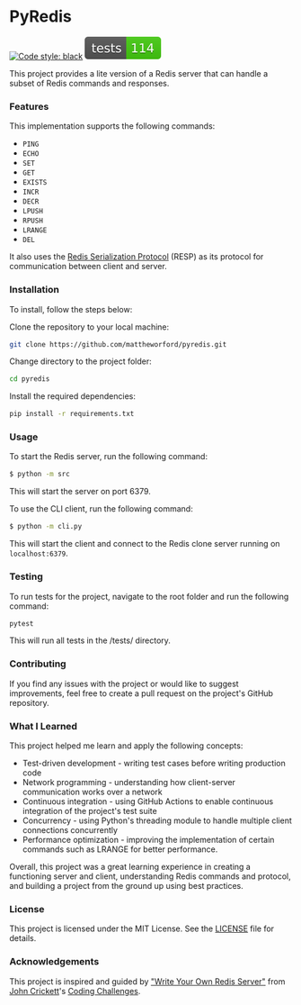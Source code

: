 # PyRedis

[![Code style: black](https://img.shields.io/badge/code%20style-black-000000.svg)](https://github.com/psf/black) [![Tests Status](./tests-badge.svg)](./reports/junit/report.html)

This project provides a lite version of a Redis server that can handle a subset of Redis commands and responses.

### Features
This implementation supports the following commands:

* `PING`
* `ECHO`
* `SET`
* `GET`
* `EXISTS`
* `INCR`
* `DECR`
* `LPUSH`
* `RPUSH`
* `LRANGE`
* `DEL`

It also uses the [Redis Serialization Protocol](https://www.google.com/url?sa=t&rct=j&q=&esrc=s&source=web&cd=&cad=rja&uact=8&ved=2ahUKEwiEzsCP1OiDAxUwlGoFHWZoDQoQFnoECAcQAQ&url=https%3A%2F%2Fredis.io%2Fdocs%2Freference%2Fprotocol-spec%2F&usg=AOvVaw1WbAZfA9lYyJe7McNlJmJb&opi=89978449) (RESP) as its protocol for communication between client and server.

### Installation
To install, follow the steps below:

Clone the repository to your local machine:
```bash
git clone https://github.com/mattheworford/pyredis.git
```

Change directory to the project folder:
```bash
cd pyredis
```

Install the required dependencies:
```bash
pip install -r requirements.txt
```

### Usage

To start the Redis server, run the following command:

```bash
$ python -m src
```

This will start the server on port 6379.

To use the CLI client, run the following command:

```bash
$ python -m cli.py
```

This will start the client and connect to the Redis clone server running on `localhost:6379`.

### Testing
To run tests for the project, navigate to the root folder and run the following command:

```bash
pytest
```
This will run all tests in the /tests/ directory.

### Contributing
If you find any issues with the project or would like to suggest improvements, feel free to create a pull request on the project's GitHub repository.

### What I Learned
This project helped me learn and apply the following concepts:

* Test-driven development - writing test cases before writing production code
* Network programming - understanding how client-server communication works over a network
* Continuous integration - using GitHub Actions to enable continuous integration of the project's test suite
* Concurrency - using Python's threading module to handle multiple client connections concurrently
* Performance optimization - improving the implementation of certain commands such as LRANGE for better performance.

Overall, this project was a great learning experience in creating a functioning server and client, understanding Redis commands and protocol, and building a project from the ground up using best practices.

### License
This project is licensed under the MIT License. See the [LICENSE](LICENSE) file for details.

### Acknowledgements
This project is inspired and guided by ["Write Your Own Redis Server"](https://codingchallenges.fyi/challenges/challenge-redis) from [John Crickett](https://uk.linkedin.com/in/johncrickett)'s
[Coding Challenges](https://codingchallenges.fyi/).
